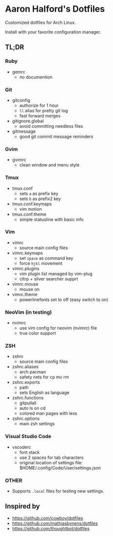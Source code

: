 # Aaron Halford's Dotfiles

Customized dotfiles for Arch Linux.

Install with your favorite configuration manager.

## TL;DR

### Ruby

* gemrc
  * no documention

### Git

* gitconfig
  * authorize for 1 hour
  * `ll` alias for pretty git log
  * fast forward merges
* gitignore.global
  * avoid committing needless files
* gitmessage
  * good git commit message reminders

### Gvim

* gvimrc
  * clean window and menu style

### Tmux

* tmux.conf
  * sets `a` as prefix key
  * sets `b` as prefix2 key
* tmux.conf.keymaps
  * vim motion
* tmux.conf.theme
  * simple statusline with basic info

### Vim

* vimrc
  * source main config files
* vimrc.keymaps
  * set `space` as command key
  * force `hjkl` movement
* vimrc.plugins
  * vim plugin list managed by vim-plug
  * cltrp + silver searcher supprt
* vimrc.mouse
  * mouse on
* vimrc.theme
  * powerlinefonts set to off (easy switch to on)

### NeoVim (in testing)

* nvimrc
  * use vim config for neovim (nvimrc) file
  * true color support

### ZSH

* zshrc
  * source main config files
* zshrc.aliases
  * arch pacman
  * safety nets for cp mv rm
* zshrc.exports
  * path
  * sets English as language
* zshrc.functions
  * gitpullall
  * auto ls on cd
  * colored man pages with less
* zshrc.options
  * main zsh settings

### Visual Studio Code

* vscoderc
  * font stack
  * use 2 spaces for tab characters
  * original location of settings file: $HOME/.config/Code/User/settings.json

### OTHER

* Supports `.local` files for testing new settings.

## Inspired by

* https://github.com/cowboy/dotfiles
* https://github.com/mathiasbynens/dotfiles
* https://github.com/thoughtbot/dotfiles
